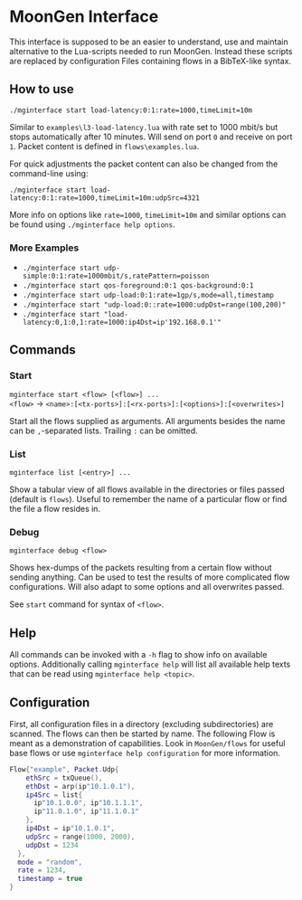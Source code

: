 # MoonGen Interface
This interface is supposed to be an easier to understand, use and maintain alternative to the Lua-scripts needed to run MoonGen. Instead these scripts are replaced by configuration Files containing flows in a BibTeX-like syntax.

## How to use
`./mginterface start load-latency:0:1:rate=1000,timeLimit=10m`

Similar to `examples\l3-load-latency.lua` with rate set to 1000 mbit/s but stops automatically after 10 minutes. Will send on port `0` and receive on port `1`. Packet content is defined in `flows\examples.lua`.

For quick adjustments the packet content can also be changed from the command-line using:

`./mginterface start load-latency:0:1:rate=1000,timeLimit=10m:udpSrc=4321`

More info on options like `rate=1000`, `timeLimit=10m` and similar options can be found
using `./mginterface help options`.

### More Examples
- `./mginterface start udp-simple:0:1:rate=1000mbit/s,ratePattern=poisson`
- `./mginterface start qos-foreground:0:1 qos-background:0:1`
- `./mginterface start udp-load:0:1:rate=1gp/s,mode=all,timestamp`
- `./mginterface start "udp-load:0::rate=1000:udpDst=range(100,200)"`
- `./mginterface start "load-latency:0,1:0,1:rate=1000:ip4Dst=ip'192.168.0.1'"`

## Commands

### Start
`mginterface start <flow> [<flow>] ...`  
 `<flow>` -> `<name>:[<tx-ports>]:[<rx-ports>]:[<options>]:[<overwrites>]`

Start all the flows supplied as arguments. All arguments besides the name can be  `,`-separated lists. Trailing `:` can be omitted.

### List
`mginterface list [<entry>] ...`

Show a tabular view of all flows available in the directories or files passed (default is `flows`). Useful to remember the name of a particular flow or find the file a flow resides in.

### Debug
`mginterface debug <flow>`

Shows hex-dumps of the packets resulting from a certain flow without sending anything. Can be used to test the results of more complicated flow configurations. Will also adapt to some options and all overwrites passed.

See `start` command for syntax of `<flow>`.

## Help
All commands can be invoked with a `-h` flag to show info on available options. Additionally calling `mginterface help` will list all available help texts that can be read using `mginterface help <topic>`.

## Configuration
First, all configuration files in a directory (excluding subdirectories) are scanned. The flows can then be started by name. The following Flow is meant as a demonstration of capabilities. Look in `MoonGen/flows` for useful base flows or use `mginterface help configuration` for more information.

```lua
Flow{"example", Packet.Udp{
    ethSrc = txQueue(),
    ethDst = arp(ip"10.1.0.1"),
    ip4Src = list{
      ip"10.1.0.0", ip"10.1.1.1",
      ip"11.0.1.0", ip"11.1.0.1"
    },
    ip4Dst = ip"10.1.0.1",
    udpSrc = range(1000, 2000),
    udpDst = 1234
  },
  mode = "random",
  rate = 1234,
  timestamp = true
}
```
